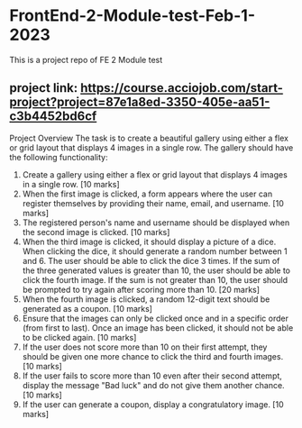 # FrontEnd-2-Module-test-Feb-1-2023
This is a project repo of FE 2 Module test

project link: https://course.acciojob.com/start-project?project=87e1a8ed-3350-405e-aa51-c3b4452bd6cf
------------------------------------------------------------------------------------------------------------
Project Overview
The task is to create a beautiful gallery using either a flex or grid layout that displays 4 images in a single row. The gallery should have the following functionality:

1. Create a gallery using either a flex or grid layout that displays 4 images in a single row. [10 marks]
2. When the first image is clicked, a form appears where the user can register themselves by providing their name, email, and username. [10 marks]
3. The registered person's name and username should be displayed when the second image is clicked. [10 marks]
4. When the third image is clicked, it should display a picture of a dice. When clicking the dice, it should generate a random number between 1 and 6. The user should be able to click the dice 3 times. If the sum of the three generated values is greater than 10, the user should be able to click the fourth image. If the sum is not greater than 10, the user should be prompted to try again after scoring more than 10. [20 marks]
5. When the fourth image is clicked, a random 12-digit text should be generated as a coupon. [10 marks]
6. Ensure that the images can only be clicked once and in a specific order (from first to last). Once an image has been clicked, it should not be able to be clicked again. [10 marks]
7. If the user does not score more than 10 on their first attempt, they should be given one more chance to click the third and fourth images. [10 marks]
8. If the user fails to score more than 10 even after their second attempt, display the message "Bad luck" and do not give them another chance. [10 marks]
9. If the user can generate a coupon, display a congratulatory image. [10 marks]
